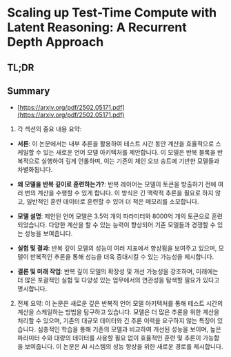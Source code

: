 # Scaling up Test-Time Compute with Latent Reasoning: A Recurrent Depth Approach
## TL;DR
## Summary
- [https://arxiv.org/pdf/2502.05171.pdf](https://arxiv.org/pdf/2502.05171.pdf)

1. 각 섹션의 중요 내용 요약:

- **서론**: 이 논문에서는 내부 추론을 활용하여 테스트 시간 동안 계산을 효율적으로 스케일할 수 있는 새로운 언어 모델 아키텍처를 제안합니다. 이 모델은 반복 블록을 반복적으로 실행하여 깊게 언롤하며, 이는 기존의 체인 오브 송트에 기반한 모델들과 차별화됩니다. 

- **왜 모델을 반복 깊이로 훈련하는가?**: 반복 레이어는 모델이 토큰을 방출하기 전에 여러 번의 계산을 수행할 수 있게 합니다. 이 방식은 긴 맥락적 추론을 필요로 하지 않고, 일반적인 훈련 데이터로 훈련할 수 있어 더 적은 메모리를 소모합니다.

- **모델 설명**: 제안된 언어 모델은 3.5억 개의 파라미터와 8000억 개의 토큰으로 훈련되었습니다. 다양한 계산을 할 수 있는 능력이 향상되어 기존 모델들과 경쟁할 수 있는 성능을 보여줍니다.

- **실험 및 결과**: 반복 깊이 모델의 성능이 여러 지표에서 향상됨을 보여주고 있으며, 모델이 반복적인 추론을 통해 성능을 더욱 증대시킬 수 있는 가능성을 제시합니다. 

- **결론 및 미래 작업**: 반복 깊이 모델의 확장성 및 개선 가능성을 강조하며, 미래에는 더 많은 포괄적인 실험 및 다양성 있는 업무에서의 연관성을 탐색할 필요가 있다고 명시합니다.

2. 전체 요약:
이 논문은 새로운 깊은 반복적 언어 모델 아키텍처를 통해 테스트 시간의 계산을 스케일하는 방법을 탐구하고 있습니다. 모델은 더 많은 추론을 위한 계산을 처리할 수 있으며, 기존의 대규모 데이터와 긴 추론 이력을 요구하지 않는 특징이 있습니다. 심층적인 학습을 통해 기존의 모델과 비교하여 개선된 성능을 보이며, 높은 파라미터 수와 대량의 데이터를 사용할 필요 없이 효율적인 훈련 및 추론이 가능함을 보여줍니다. 이 논문은 AI 시스템의 성능 향상을 위한 새로운 경로를 제시합니다.
